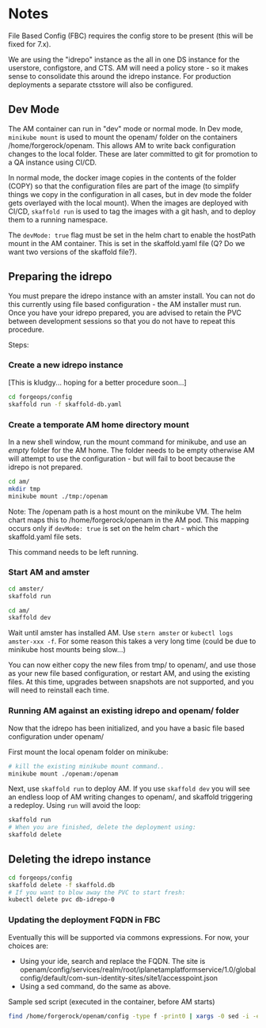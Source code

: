 # Notes

File Based Config (FBC) requires the config store to be present (this will be fixed for 7.x).

We are using the "idrepo" instance as the all in one DS instance for the userstore, configstore, and CTS. AM will need
a policy store - so it makes sense to consolidate this around the idrepo instance. For production deployments
a separate ctsstore will also be configured.

## Dev Mode

The AM container can run in "dev" mode or normal mode. In Dev mode,  `minikube mount` is used to mount the openam/
folder on the containers /home/forgerock/openam.  This allows AM to write back configuration changes to the
local folder. These are later committed to git for promotion to a QA instance using CI/CD.

In normal mode, the docker image copies in the contents of the folder (COPY) so that the configuration files are part of the image (to simplify things we copy in the configuration in all cases, but in dev mode the folder gets overlayed with the local mount). When the images
are deployed with CI/CD, `skaffold run` is used to tag the images with a git hash, and to deploy them to a running namespace.

The `devMode: true` flag must be set in the helm chart to enable the hostPath mount in the AM container. This is set in the skaffold.yaml file (Q? Do we want two versions of the skaffold file?).


## Preparing the idrepo

You must prepare the idrepo instance with an amster install. You can not do this currently using file based configuration - the
AM installer must run. Once you have your idrepo prepared, you are advised to retain the PVC between development sessions
so that you do not have to repeat this procedure.

Steps:

### Create a new idrepo instance

[This is kludgy... hoping for a better procedure soon...]

```bash
cd forgeops/config
skaffold run -f skaffold-db.yaml
```

### Create a temporate AM home directory mount

In a new shell window, run the mount command for minikube, and use an *empty* folder for the AM home.
The folder needs to be empty otherwise AM will attempt to use the configuration - but will fail to boot
because the idrepo is not prepared.


```bash
cd am/
mkdir tmp
minikube mount ./tmp:/openam
```

Note: The /openam path is a host mount on the minikube VM. The helm chart maps this to /home/forgerock/openam in the AM pod. This
mapping occurs only if `devMode: true` is set on the helm chart - which the skaffold.yaml file sets.

This command needs to be left running.

### Start AM and amster

```bash
cd amster/
skaffold run

cd am/
skaffold dev
```

Wait until amster has installed AM. Use `stern amster` or `kubectl logs amster-xxx -f`. For some reason
this takes a very long time (could be due to minikube host mounts being slow...)

You can now either copy the new files from tmp/ to openam/, and use those as your new file based configuration,
or restart AM, and using the existing files. At this time, upgrades between snapshots are not supported, and you
will need to reinstall each time.

### Running AM against an existing idrepo and openam/ folder

Now that the idrepo has been initialized, and you have a basic file based configuration under openam/

First mount the local openam folder on minikube:

```bash
# kill the existing minikube mount command..
minikube mount ./openam:/openam
```


Next, use `skaffold run` to deploy AM. If you use `skaffold dev` you will
see an endless loop of AM writing changes to openam/, and skaffold triggering a redeploy.
Using `run` will avoid the loop:

```bash
skaffold run
# When you are finished, delete the deployment using:
skaffold delete
```



## Deleting the idrepo instance

```bash
cd forgeops/config
skaffold delete -f skaffold.db
# If you want to blow away the PVC to start fresh:
kubectl delete pvc db-idrepo-0
```

### Updating the deployment FQDN in FBC

Eventually this will be supported via commons expressions. For now, your choices are:

* Using your ide, search and replace the FQDN. The site is openam/config/services/realm/root/iplanetamplatformservice/1.0/globalconfig/default/com-sun-identity-sites/site1/accesspoint.json
* Using a sed command, do the same as above.

Sample sed script (executed in the container, before AM starts)
```bash
find /home/forgerock/openam/config -type f -print0 | xargs -0 sed -i -e s/default\.iam\.example\.com/test.iam.example.com/g

```